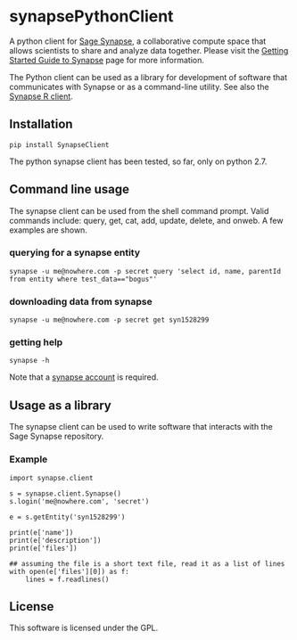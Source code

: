 synapsePythonClient
===================

A python client for [Sage Synapse](https://synapse.sagebase.org/), a collaborative compute space that allows scientists to share and analyze data together. Please visit the [Getting Started Guide to Synapse](https://sagebionetworks.jira.com/wiki/x/R4B3AQ) page for more information.

The Python client can be used as a library for development of software that communicates with Synapse or as a command-line utility. See also the [Synapse R client](https://sagebionetworks.jira.com/wiki/display/SYNR/Home).


Installation
------------

    pip install SynapseClient

The python synapse client has been tested, so far, only on python 2.7.


Command line usage
------------------

The synapse client can be used from the shell command prompt. Valid commands
include: query, get, cat, add, update, delete, and onweb. A few examples are
shown.

### querying for a synapse entity
    synapse -u me@nowhere.com -p secret query 'select id, name, parentId from entity where test_data=="bogus"'

### downloading data from synapse
    synapse -u me@nowhere.com -p secret get syn1528299

### getting help
    synapse -h

Note that a [synapse account](https://synapse.sagebase.org/#RegisterAccount:0) is required.


Usage as a library
------------------

The synapse client can be used to write software that interacts with the Sage Synapse repository.

### Example

    import synapse.client

    s = synapse.client.Synapse()
    s.login('me@nowhere.com', 'secret')

    e = s.getEntity('syn1528299')

    print(e['name'])
    print(e['description'])
    print(e['files'])

    ## assuming the file is a short text file, read it as a list of lines
    with open(e['files'][0]) as f:
  		lines = f.readlines()


License
-------

This software is licensed under the GPL.
